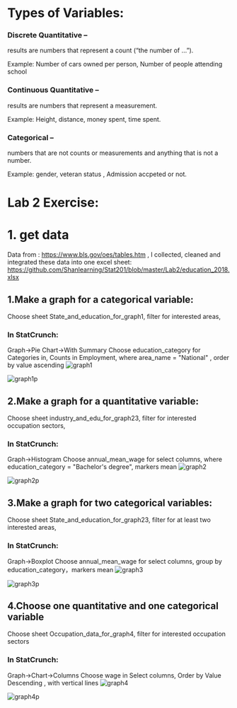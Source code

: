 
# Types of Variables: 

### Discrete Quantitative – 

results are numbers that represent a count (“the number of …”).

Example: Number of cars owned per person, Number of people attending school 

### Continuous Quantitative – 

results are numbers that represent a measurement.

Example: Height, distance, money spent, time spent.

### Categorical – 

numbers that are not counts or measurements and anything that is not a number.

Example: gender, veteran status , Admission accpeted or not.


# Lab 2 Exercise:

# 1. get data 
Data from : https://www.bls.gov/oes/tables.htm , I collected, cleaned and integrated these data into one excel sheet: https://github.com/Shanlearning/Stat201/blob/master/Lab2/education_2018.xlsx


## 1.Make a graph for a categorical variable:
Choose sheet State_and_education_for_graph1, filter for interested areas,
### In StatCrunch:
Graph->Pie Chart->With Summary
Choose education_category for Categories in, Counts in Employment, where area_name = "National" , order by value ascending
![graph1](https://github.com/Shanlearning/Stat201/blob/master/Lab2/pics/graph1.PNG)

![graph1p](https://github.com/Shanlearning/Stat201/blob/master/Lab2/pics/graph1p.PNG)
## 2.Make a graph for a quantitative variable:
Choose sheet industry_and_edu_for_graph23, filter for interested occupation sectors,
### In StatCrunch:
Graph->Histogram
Choose annual_mean_wage for select columns, where education_category = "Bachelor's degree", markers mean
![graph2](https://github.com/Shanlearning/Stat201/blob/master/Lab2/pics/graph2.PNG)

![graph2p](https://github.com/Shanlearning/Stat201/blob/master/Lab2/pics/graph2p.PNG)
## 3.Make a graph for two categorical variables:
Choose sheet State_and_education_for_graph23, filter for at least two interested areas,
### In StatCrunch:
Graph->Boxplot
Choose annual_mean_wage for select columns, group by education_category，markers mean
![graph3](https://github.com/Shanlearning/Stat201/blob/master/Lab2/pics/graph3.PNG)

![graph3p](https://github.com/Shanlearning/Stat201/blob/master/Lab2/pics/graph3p.PNG)

## 4.Choose one quantitative and one categorical variable
Choose sheet Occupation_data_for_graph4, filter for interested occupation sectors

### In StatCrunch:
Graph->Chart->Columns
Choose wage in Select columns, Order by Value Descending , with vertical lines
![graph4](https://github.com/Shanlearning/Stat201/blob/master/Lab2/pics/graph4.PNG)

![graph4p](https://github.com/Shanlearning/Stat201/blob/master/Lab2/pics/graph4p.PNG)


